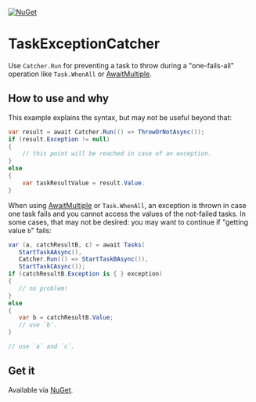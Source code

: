 [![NuGet](https://img.shields.io/nuget/vpre/TaskExceptionCatcher.svg)](https://www.nuget.org/packages/TaskExceptionCatcher)

# TaskExceptionCatcher

Use `Catcher.Run` for preventing a task to throw during a "one-fails-all" operation like `Task.WhenAll` or [AwaitMultiple](https://github.com/SymboLinker/AwaitMultiple).


## How to use and why

This example explains the syntax, but may not be useful beyond that:
```cs
var result = await Catcher.Run(() => ThrowOrNotAsync());
if (result.Exception != null)
{
    // this point will be reached in case of an exception.
}
else 
{
    var taskResultValue = result.Value.
}
```

When using [AwaitMultiple](https://www.nuget.org/packages/AwaitMultiple) or `Task.WhenAll`, an exception is thrown in case one task fails and you cannot access the values of the not-failed tasks.
In some cases, that may not be desired: you may want to continue if "getting value `b`" fails:
```cs
var (a, catchResultB, c) = await Tasks(
   StartTaskAAsync(),
   Catcher.Run(() => StartTaskBAsync()),
   StartTaskCAsync());
if (catchResultB.Exception is { } exception)
{
   // no problem!
}
else
{
   var b = catchResultB.Value;
   // use `b`.
}

// use `a` and `c`.
```

## Get it

Available via [NuGet](https://www.nuget.org/packages/TaskExceptionCatcher).
